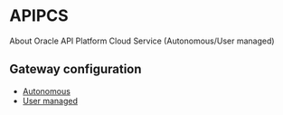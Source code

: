 # APIPCS

About Oracle API Platform Cloud Service (Autonomous/User managed)

## Gateway configuration

- [Autonomous](https://github.com/anishi1222/APIPCS/blob/master/Gateway/HowToInstallGateway4APIPCS.md)
- [User managed](https://github.com/anishi1222/APIPCS/blob/master/Gateway/HowToInstallGateway4APIPCS-UM.md)
